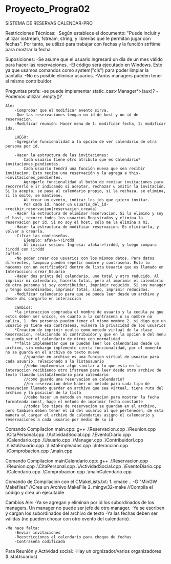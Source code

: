 # Proyecto_Progra02
SISTEMA DE RESERVAS CALENDAR-PRO


Restricciones Técnicas:
    -Según establece el documento: "Puede incluir y utilizar iostream, fstream, string, y librerías que le permitan jugar con fechas". Por tanto, se utilizó <ctime> para trabajar con fechas y la función strftime para mostrar la fecha.


Suposiciones: 
    -Se asume que el usuario ingresará un día de un mes válido para hacer las reservaciones.
    -El código será ejecutado en Windows. Esto ya que usamos comandos como system("cls") para poder limpiar la pantalla.
    -No es posible eliminar usuarios.
    -Varios managers pueden tener el mismo contribuidor



Preguntas profe:
    -se puede implementar static_cast<Manager*>(aux)?
    -Podemos utilizar <string>.empty()?


    Ale:
        -Comprobar que el modificar evento sirva.
        -Que las reservaciones tengan un id de host y un id de reservacion. 
        -Modificar reunión: Hacer menu de 1: modificar fecha, 2: modificar ids.

        LUEGO:
        -Agregarle funcionalidad a la opción de ver calendario de otra persona por id.
        
        -Hacer la estructura de las invitaciones:
            Cada usuario tiene otro atributo que es Calendario* invitaciones_pendientes.
            Cada usuario tendrá una función nueva que sea recibir invitacion. Esto recibe una reservación y la agrega a this->invitaciones_pendientes.
            Agregarle funcionalidad al botón de revisar invitaciones para recorrerlo e ir indicando si aceptar, rechazar u omitir la invitación. Si la acepta, se pasa al calendario propio, si la rechaza, se elimina, si la omite, se mantiene.
            Al crear un evento, indicar los ids que quiero invitar.
            Por cada id, hacer un usuario_del_id->recibir_reservacion(reservacion_creada)
        -Hacer la estructura de eliminar reservacion. Si la elimino y soy el host, recorre todos los usuarios_Registrados y elimina la reservacion por id. Si no soy el host, solo me la elimina a mi.
        -Hacer la estructura de modificar reservacion. Es eliminarla, y volver a crearla.
        -Cifrar las contraseñas.
            Ejemplo: afaka->!irddd
            Al iniciar sesion: Ingresa: afaka->!irddd, y luego compara !irddd con !irddd
    Jaffet:
        -No poder crear dos usuarios con los mismos datos. Para datos diferentes, tampoco pueden repetir nombre y contraseña. Esto lo hacemos con un verificador2 dentro de lista Usuario que es llamado en Interaccion::crear_Usuario
        -Hacer dos prints del calendario, uno total y otro reducido. Al imprimir mi calendario, hacerlo total, pero al imprimir el calendario de otra persona si soy contribuidor, imprimir reducido. Si soy manager y tengo subordinados, imprimir total, sino, imprimir reducidos.
        -Modificar calendario para que se pueda leer desde un archivo y desde ahi cargarlo en interaccion

        cambios:
        *la interaccion comprueba el nombre de usuario y la cedula ya que estos deben ser unicos, en cuanto a la contrasena o su nombre no aplica, 1. dos personas pueden tener el mismo nombre 2. si digo que un usuario ya tiene esa contrasena, vulnera la privacidad de los usuarios
        *Creacion de imprimir oculto como metodo virtual de la clase Reservacion, relacionado al contribuidor y que en la opcion 6 del menu no pueda ver el calendario de otros con normalidad
        **falta implementar que se puedan leer los calendarios desde un archivo, sin embargo implemente cierta funcionalidad, por el momento no se guarda en el archivo de texto nuevo
            //guardar en archivo es una funcion virtual de usuario para cada usuario, relacionado a la listausuario
            //debo implementar algo similar a lo que esta en la interaccion recibiendo otro ifstream para leer desde otro archivo de texto llamado ListaCalendario para calendario
            //como guardo una reservacion en calendario?
            //en reservacion debe haber un metodo para cada tipo de resevacion llamado guardar en archivo que sea virtual, tiene ruta del archivo y la posicion de la lista
            //debo hacer un metodo en reservacion para mostrar la fecha formateada const, hago el metodo de imprimir fecha constante
            //todos los tipos de reservacion se guardan en el archivo, pero tambien deben tener el id del usuario al que pertenecen, de esta manera al cargar el archivo de calendarios asigno el calendario y reservaciones a cada usuario por medio de su id 
        

        


Comando Compilacion main.cpp:
    g++ .\Reservacion.cpp .\Reunion.cpp .\CitaPersonal.cpp .\ActividadSocial.cpp .\EventoDiario.cpp .\Calendario.cpp .\Usuario.cpp .\Manager.cpp .\ContribuidorI.cpp .\ListaUsuario.cpp .\ListaEmpleados.cpp .\Interaccion.cpp .\Comprobacion.cpp .\main.cpp

Comando Compilacion mainCalendario.cpp:
    g++ .\Reservacion.cpp .\Reunion.cpp .\CitaPersonal.cpp .\ActividadSocial.cpp .\EventoDiario.cpp .\Calendario.cpp .\Comprobacion.cpp .\mainCalendario.cpp


Comando de Compilación con el CMakeLists.txt:
    1. cmake .. -G "MinGW Makefiles"        //Crea un Archivo MakeFile
    2. mingw32-make                         //Compila el código y crea un ejecutable

Cambios Ale:
    -Ya se agregan y eliminan por id los subordinados de los managers. Un manager no puede ser jefe de otro manager.
    -Ya se escriben y cargan los subordinados del archivo de texto
    -Ya las fechas deben ser válidas (no pueden chocar con otro evento del calendario).

    -Me hace falta:
        -Enviar invitaciones
        -Reestricciones al calendario para choque de fechas
        -Contraseña codificada



Para Reunión y Actividad social:
    -Hay un orgnizador/varios organizadores (ListaUsuarios)

